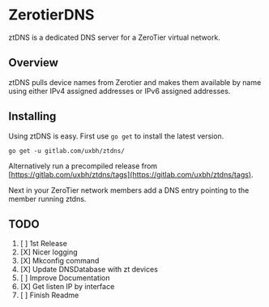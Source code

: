 # ZerotierDNS

ztDNS is a dedicated DNS server for a ZeroTier virtual network.  

## Overview 

ztDNS pulls device names from Zerotier and makes them available by name using either IPv4 assigned addresses or IPv6 assigned addresses.  

## Installing

Using ztDNS is easy. First use ```go get``` to install the latest version. 
```
go get -u gitlab.com/uxbh/ztdns/
```
Alternatively run a precompiled release from [https://gitlab.com/uxbh/ztdns/tags](https://gitlab.com/uxbh/ztdns/tags).  

Next in your ZeroTier network members add a DNS entry pointing to the member running ztdns.  

## TODO

1. [ ] 1st Release
1. [X] Nicer logging
1. [X] Mkconfig command  
1. [X] Update DNSDatabase with zt devices  
1. [ ] Improve Documentation  
1. [X] Get listen IP by interface
1. [ ] Finish Readme  